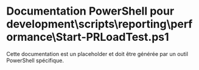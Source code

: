 # Documentation PowerShell pour development\scripts\reporting\performance\Start-PRLoadTest.ps1

Cette documentation est un placeholder et doit être générée par un outil PowerShell spécifique.
